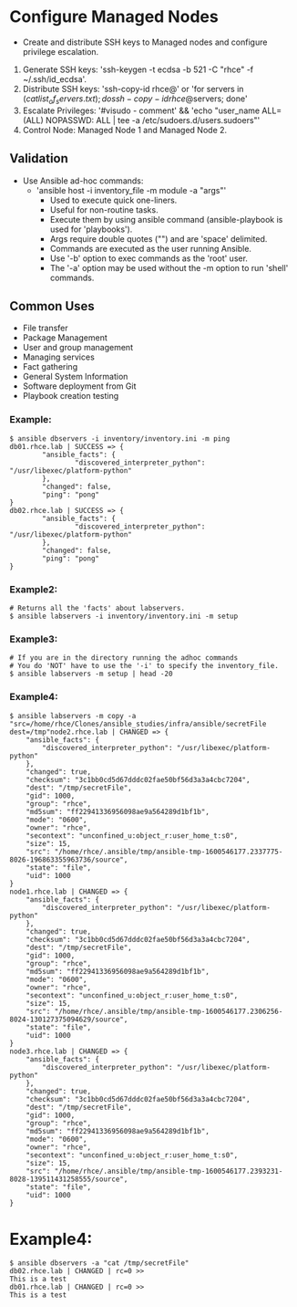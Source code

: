 # Configure Managed Nodes

* Create and distribute SSH keys to Managed nodes and configure privilege escalation.
1. Generate SSH keys: 'ssh-keygen -t ecdsa -b 521 -C "rhce" -f ~/.ssh/id_ecdsa'.
2. Distribute SSH keys: 'ssh-copy-id rhce@<node>' or 'for servers in $(cat list_of_servers.txt); do ssh-copy-id rhce@$servers; done'
3. Escalate Privileges: '#visudo - comment' && 'echo "user_name ALL=(ALL) NOPASSWD: ALL | tee -a /etc/sudoers.d/users.sudoers"'
4. Control Node: Managed Node 1 and Managed Node 2.

## Validation
- Use Ansible ad-hoc commands:
  * 'ansible host -i inventory_file -m module -a "args"'
      * Used to execute quick one-liners.
      * Useful for non-routine tasks.
      * Execute them by using ansible command (ansible-playbook is used for 'playbooks').
      * Args require double quotes ("") and are 'space' delimited.
      * Commands are executed as the user running Ansible.
      * Use '-b' option to exec commands as the 'root' user.
      * The '-a' option may be used without the -m option to run 'shell' commands.

## Common Uses 
* File transfer
* Package Management 
* User and group management 
* Managing services
* Fact gathering 
* General System Information 
* Software deployment from Git
* Playbook creation testing

### Example:
```
$ ansible dbservers -i inventory/inventory.ini -m ping
db01.rhce.lab | SUCCESS => {
		"ansible_facts": {
				"discovered_interpreter_python": "/usr/libexec/platform-python"
		},
		"changed": false,
		"ping": "pong"
}
db02.rhce.lab | SUCCESS => {
		"ansible_facts": {
				"discovered_interpreter_python": "/usr/libexec/platform-python"
		},
		"changed": false,
		"ping": "pong"
}
```

### Example2:
```
# Returns all the 'facts' about labservers.
$ ansible labservers -i inventory/inventory.ini -m setup
```

### Example3:
```
# If you are in the directory running the adhoc commands 
# You do 'NOT' have to use the '-i' to specify the inventory_file.
$ ansible labservers -m setup | head -20
```

### Example4:
```
$ ansible labservers -m copy -a "src=/home/rhce/Clones/ansible_studies/infra/ansible/secretFile dest=/tmp"node2.rhce.lab | CHANGED => {
    "ansible_facts": {
        "discovered_interpreter_python": "/usr/libexec/platform-python"
    },
    "changed": true,
    "checksum": "3c1bb0cd5d67dddc02fae50bf56d3a3a4cbc7204",
    "dest": "/tmp/secretFile",
    "gid": 1000,
    "group": "rhce",
    "md5sum": "ff22941336956098ae9a564289d1bf1b",
    "mode": "0600",
    "owner": "rhce",
    "secontext": "unconfined_u:object_r:user_home_t:s0",
    "size": 15,
    "src": "/home/rhce/.ansible/tmp/ansible-tmp-1600546177.2337775-8026-196863355963736/source",
    "state": "file",
    "uid": 1000
}
node1.rhce.lab | CHANGED => {
    "ansible_facts": {
        "discovered_interpreter_python": "/usr/libexec/platform-python"
    },
    "changed": true,
    "checksum": "3c1bb0cd5d67dddc02fae50bf56d3a3a4cbc7204",
    "dest": "/tmp/secretFile",
    "gid": 1000,
    "group": "rhce",
    "md5sum": "ff22941336956098ae9a564289d1bf1b",
    "mode": "0600",
    "owner": "rhce",
    "secontext": "unconfined_u:object_r:user_home_t:s0",
    "size": 15,
    "src": "/home/rhce/.ansible/tmp/ansible-tmp-1600546177.2306256-8024-130127375094629/source",
    "state": "file",
    "uid": 1000
}
node3.rhce.lab | CHANGED => {
    "ansible_facts": {
        "discovered_interpreter_python": "/usr/libexec/platform-python"
    },
    "changed": true,
    "checksum": "3c1bb0cd5d67dddc02fae50bf56d3a3a4cbc7204",
    "dest": "/tmp/secretFile",
    "gid": 1000,
    "group": "rhce",
    "md5sum": "ff22941336956098ae9a564289d1bf1b",
    "mode": "0600",
    "owner": "rhce",
    "secontext": "unconfined_u:object_r:user_home_t:s0",
    "size": 15,
    "src": "/home/rhce/.ansible/tmp/ansible-tmp-1600546177.2393231-8028-139511431258555/source",
    "state": "file",
    "uid": 1000
}
```

# Example4:
```
$ ansible dbservers -a "cat /tmp/secretFile"
db02.rhce.lab | CHANGED | rc=0 >>
This is a test
db01.rhce.lab | CHANGED | rc=0 >>
This is a test
```
